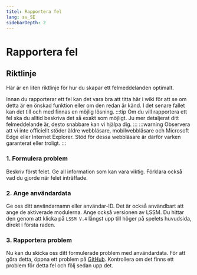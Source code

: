 ```yaml
---
titel: Rapportera fel
lang: sv_SE
sidebarDepth: 2
---
```


# Rapportera fel

## Riktlinje
Här är en liten riktlinje för hur du skapar ett felmeddelanden optimalt.

Innan du rapporterar ett fel kan det vara bra att titta här i wiki för att se om detta är en önskad funktion eller om den redan är känd. I det senare fallet kan det till och med finnas en möjlig lösning.
:::tip
Om du vill rapportera ett fel ska du alltid beskriva det så exakt som möjligt. Ju mer detaljerat ditt felmeddelande är, desto snabbare kan vi hjälpa dig.
:::
:::warning
Observera att vi inte officiellt stöder äldre webbläsare, mobilwebbläsare och Microsoft Edge eller Internet Explorer. Stöd för dessa webbläsare är därför varken garanterat eller troligt.
:::

### 1. Formulera problem
Beskriv först felet. Ge all information som kan vara viktig. Förklara också vad du gjorde när felet inträffade.

### 2. Ange användardata
Ge oss ditt användarnamn eller användar-ID. Det är också användbart att ange de aktiverade modulerna. Ange också versionen av LSSM. Du hittar den genom att klicka på `LSSM V.4` längst upp till höger på spelets huvudsida, direkt i första raden.

### 3. Rapportera problem
Nu kan du skicka oss ditt formulerade problem med användardata. För att göra detta, öppna ett problem på [GitHub][github.issues]. Kontrollera om det finns ett problem för detta fel och följ sedan upp det.

<!-- ==START_FOOTER== Do NOT edit anything below this line! Any edits will be removed as content is auto generated! -->
[lssm.status]: https://status.lss-manager.de/
[lssm.discord]: https://discord.gg/RcTNjpB
[lssm.userscript]: https://v4.lss-manager.de/lssm-v4.user.js
[lssm.donations]: https://donate.lss-manager.de/
[docs]: https://docs.lss-manager.de/
[docs.home]: /sv_SE/
[docs.apps]: /sv_SE/apps.md
[docs.appstore]: /sv_SE/appstore.md
[docs.bugs]: /sv_SE/bugs.md
[docs.error_report]: /sv_SE/error_report.md
[docs.faq]: /sv_SE/faq.md
[docs.metadata]: /sv_SE/metadata.md
[docs.other]: /sv_SE/other.md
[docs.settings]: /sv_SE/settings.md
[docs.suggestions]: /sv_SE/suggestions.md
[docs.support]: /sv_SE/support.md
[games.self]: https://larmcentralen-spelet.se
[tampermonkey]: https://tampermonkey.net/
[github]: https://github.com/LSS-Manager/LSSM-V.4
[github.issues]: https://github.com/LSS-Manager/LSSM-V.4/issues
[github.issues.open]: https://github.com/LSS-Manager/LSSM-V.4/issues?q=is%3Aissue+is%3Aopen+label%3Abug